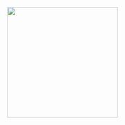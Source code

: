 <img src="https://raw.githubusercontent.com/zturtleman/spearmint/master/misc/unboundengine.png" width="256">
